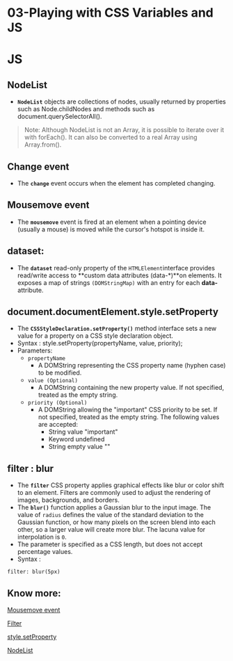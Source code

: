 # **03-Playing with CSS Variables and JS**

# JS

## NodeList 
- **`NodeList`** objects are collections of nodes, usually returned by properties such as Node.childNodes and methods such as document.querySelectorAll().
> Note: Although NodeList is not an Array, it is possible to iterate over it with forEach(). It can also be converted to a real Array using Array.from().


## Change event
- The **`change`** event occurs when the element has completed changing.

## Mousemove event
- The **`mousemove`** event is fired at an element when a pointing device (usually a mouse) is moved while the cursor's hotspot is inside it.

## dataset:
- The **`dataset`** read-only property of the ` HTMLElement `interface provides read/write access to **custom data attributes (data-*)**on elements. It exposes a map of strings `(DOMStringMap)` with an entry for each **data-** attribute.

## document.documentElement.style.setProperty
- The **`CSSStyleDeclaration.setProperty()`** method interface sets a new value for a property on a CSS style declaration object.
- Syntax :  style.setProperty(propertyName, value, priority);
- Parameters:<br>
    - `propertyName`
        - A DOMString representing the CSS property name (hyphen case) to be modified.<br>
    - `value (Optional)`
        - A DOMString containing the new property value. If not specified, treated as the empty string.<br>
    - `priority (Optional)`
        - A DOMString allowing the "important" CSS priority to be set. If not specified, treated as the empty string. The following values are accepted:
            - String value "important"
            - Keyword undefined
            - String empty value ""


## filter : blur 
- The **`filter`** CSS property applies graphical effects like blur or color shift to an element. Filters are commonly used to adjust the rendering of images, backgrounds, and borders.
- The **`blur()`** function applies a Gaussian blur to the input image.
 The value of `radius` defines the value of the standard deviation to the Gaussian function, or how many pixels on the screen blend into each other, so a larger value will create more blur. The lacuna value for interpolation is `0`. 
- The parameter is specified as a CSS length, but does not accept percentage values.
- Syntax :
```
filter: blur(5px)
```


## Know more:

[Mousemove event](https://developer.mozilla.org/en-US/docs/Web/API/Element/mousemove_event)

[Filter](https://developer.mozilla.org/en-US/docs/Web/CSS/filter)

[style.setProperty](https://developer.mozilla.org/en-US/docs/Web/API/CSSStyleDeclaration/setProperty)

[NodeList](https://developer.mozilla.org/en-US/docs/Web/API/NodeList)
